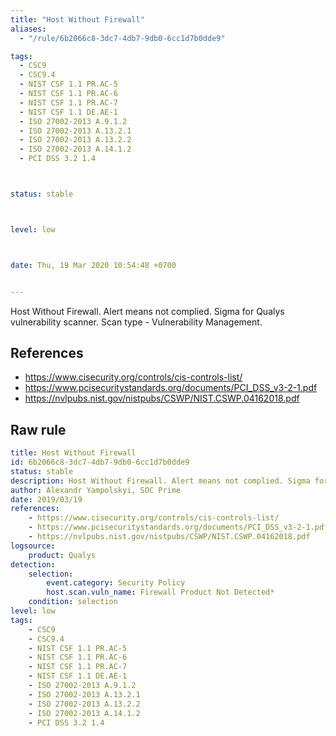 ```yaml
---
title: "Host Without Firewall"
aliases:
  - "/rule/6b2066c8-3dc7-4db7-9db0-6cc1d7b0dde9"

tags:
  - CSC9
  - CSC9.4
  - NIST CSF 1.1 PR.AC-5
  - NIST CSF 1.1 PR.AC-6
  - NIST CSF 1.1 PR.AC-7
  - NIST CSF 1.1 DE.AE-1
  - ISO 27002-2013 A.9.1.2
  - ISO 27002-2013 A.13.2.1
  - ISO 27002-2013 A.13.2.2
  - ISO 27002-2013 A.14.1.2
  - PCI DSS 3.2 1.4



status: stable



level: low



date: Thu, 19 Mar 2020 10:54:48 +0700


---
```


Host Without Firewall. Alert means not complied. Sigma for Qualys vulnerability scanner. Scan type - Vulnerability Management.

<!--more-->




## References

* https://www.cisecurity.org/controls/cis-controls-list/
* https://www.pcisecuritystandards.org/documents/PCI_DSS_v3-2-1.pdf
* https://nvlpubs.nist.gov/nistpubs/CSWP/NIST.CSWP.04162018.pdf


## Raw rule
```yaml
title: Host Without Firewall
id: 6b2066c8-3dc7-4db7-9db0-6cc1d7b0dde9
status: stable
description: Host Without Firewall. Alert means not complied. Sigma for Qualys vulnerability scanner. Scan type - Vulnerability Management.
author: Alexandr Yampolskyi, SOC Prime
date: 2019/03/19
references:
    - https://www.cisecurity.org/controls/cis-controls-list/
    - https://www.pcisecuritystandards.org/documents/PCI_DSS_v3-2-1.pdf
    - https://nvlpubs.nist.gov/nistpubs/CSWP/NIST.CSWP.04162018.pdf
logsource:
    product: Qualys
detection:
    selection:
        event.category: Security Policy
        host.scan.vuln_name: Firewall Product Not Detected*
    condition: selection
level: low
tags:
    - CSC9
    - CSC9.4
    - NIST CSF 1.1 PR.AC-5
    - NIST CSF 1.1 PR.AC-6
    - NIST CSF 1.1 PR.AC-7
    - NIST CSF 1.1 DE.AE-1
    - ISO 27002-2013 A.9.1.2
    - ISO 27002-2013 A.13.2.1
    - ISO 27002-2013 A.13.2.2
    - ISO 27002-2013 A.14.1.2
    - PCI DSS 3.2 1.4

```
